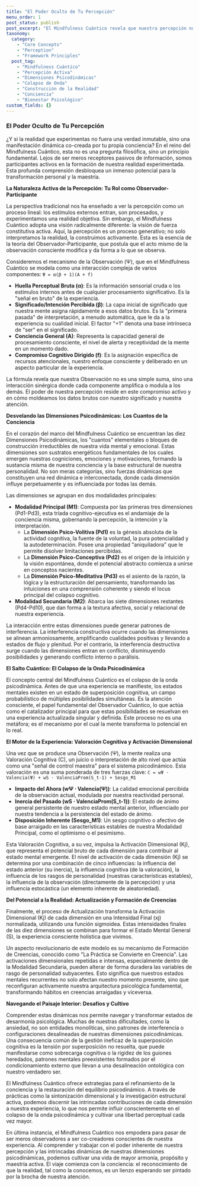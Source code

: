 ```yaml
---
title: "El Poder Oculto de Tu Percepción"
menu_order: 1
post_status: publish
post_excerpt: "El Mindfulness Cuántico revela que nuestra percepción no es pasiva, sino una fuerza activa que moldea la realidad. Al comprender las dimensiones psicodinámicas y cómo nuestra atención consciente colapsa las posibilidades en experiencias concretas, podemos transformar nuestra realidad interna y externa."
taxonomy:
  category:
    - "Core Concepts"
    - "Perception"
    - "Framework Principles"
  post_tag:
    - "Mindfulness Cuántico"
    - "Percepción Activa"
    - "Dimensiones Psicodinámicas"
    - "Colapso de Onda"
    - "Construcción de la Realidad"
    - "Conciencia"
    - "Bienestar Psicológico"
custom_fields: {}
---
```


### El Poder Oculto de Tu Percepción

¿Y si la realidad que experimentas no fuera una verdad inmutable, sino una manifestación dinámica co-creada por tu propia conciencia? En el reino del Mindfulness Cuántico, esta no es una pregunta filosófica, sino un principio fundamental. Lejos de ser meros receptores pasivos de información, somos participantes activos en la formación de nuestra realidad experimentada. Esta profunda comprensión desbloquea un inmenso potencial para la transformación personal y la maestría.

**La Naturaleza Activa de la Percepción: Tu Rol como Observador-Participante**

La perspectiva tradicional nos ha enseñado a ver la percepción como un proceso lineal: los estímulos externos entran, son procesados, y experimentamos una realidad objetiva. Sin embargo, el Mindfulness Cuántico adopta una visión radicalmente diferente: la visión de fuerza constitutiva activa. Aquí, la percepción es un proceso generativo; no solo interpretamos la realidad, la construimos activamente. Esta es la esencia de la teoría del Observador-Participante, que postula que el acto mismo de la observación consciente modifica y da forma a lo que se observa.

Consideremos el mecanismo de la Observación (Ψ), que en el Mindfulness Cuántico se modela como una interacción compleja de varios componentes:
`Ψ = α(β + 1)(A + f)`

*   **Huella Perceptual Bruta (α)**: Es la información sensorial cruda o los estímulos internos antes de cualquier procesamiento significativo. Es la "señal en bruto" de la experiencia.
*   **Significado/Intención Percibida (β)**: La capa inicial de significado que nuestra mente asigna rápidamente a esos datos brutos. Es la "primera pasada" de interpretación, a menudo automática, que le da a la experiencia su cualidad inicial. El factor "+1" denota una base intrínseca de "ser" en el significado.
*   **Conciencia General (A)**: Representa la capacidad general de procesamiento consciente, el nivel de alerta y receptividad de la mente en un momento dado.
*   **Compromiso Cognitivo Dirigido (f)**: Es la asignación específica de recursos atencionales, nuestro enfoque consciente y deliberado en un aspecto particular de la experiencia.

La fórmula revela que nuestra Observación no es una simple suma, sino una interacción sinérgica donde cada componente amplifica o modula a los demás. El poder de nuestra percepción reside en este compromiso activo y en cómo moldeamos los datos brutos con nuestro significado y nuestra atención.

**Desvelando las Dimensiones Psicodinámicas: Los Cuantos de la Conciencia**

En el corazón del marco del Mindfulness Cuántico se encuentran las diez Dimensiones Psicodinámicas, los "cuantos" elementales o bloques de construcción irreductibles de nuestra vida mental y emocional. Estas dimensiones son sustratos energéticos fundamentales de los cuales emergen nuestras cogniciones, emociones y motivaciones, formando la sustancia misma de nuestra conciencia y la base estructural de nuestra personalidad. No son meras categorías, sino fuerzas dinámicas que constituyen una red dinámica e interconectada, donde cada dimensión influye perpetuamente y es influenciada por todas las demás.

Las dimensiones se agrupan en dos modalidades principales:
*   **Modalidad Principal (M1)**: Compuesta por las primeras tres dimensiones (Pd1-Pd3), esta tríada cognitivo-ejecutiva es el andamiaje de la conciencia misma, gobernando la percepción, la intención y la interpretación.
    *   La **Dimensión Psico-Volitiva (Pd1)** es la génesis absoluta de la actividad cognitiva, la fuente de la voluntad, la pura potencialidad y la autodeterminación. Posee una propiedad "aniquiladora" que le permite disolver limitaciones percibidas.
    *   La **Dimensión Psico-Conceptiva (Pd2)** es el origen de la intuición y la visión espontánea, donde el potencial abstracto comienza a unirse en conceptos nacientes.
    *   La **Dimensión Psico-Meditativa (Pd3)** es el asiento de la razón, la lógica y la estructuración del pensamiento, transformando las intuiciones en una comprensión coherente y siendo el locus principal del colapso cognitivo.
*   **Modalidad Secundaria (M2)**: Abarca las siete dimensiones restantes (Pd4-Pd10), que dan forma a la textura afectiva, social y relacional de nuestra experiencia.

La interacción entre estas dimensiones puede generar patrones de interferencia. La interferencia constructiva ocurre cuando las dimensiones se alinean armoniosamente, amplificando cualidades positivas y llevando a estados de flujo y plenitud. Por el contrario, la interferencia destructiva surge cuando las dimensiones entran en conflicto, disminuyendo posibilidades y generando conflicto interno o parálisis.

**El Salto Cuántico: El Colapso de la Onda Psicodinámica**

El concepto central del Mindfulness Cuántico es el colapso de la onda psicodinámica. Antes de que una experiencia se manifieste, los estados mentales existen en un estado de superposición cognitiva, un campo probabilístico de múltiples posibilidades simultáneas. Es la atención consciente, el papel fundamental del Observador Cuántico, lo que actúa como el catalizador principal para que estas posibilidades se resuelvan en una experiencia actualizada singular y definida. Este proceso no es una metáfora; es el mecanismo por el cual la mente transforma lo potencial en lo real.

**El Motor de la Experiencia: Valoración Cognitiva y Activación Dimensional**

Una vez que se produce una Observación (Ψ), la mente realiza una Valoración Cognitiva (C), un juicio o interpretación de alto nivel que actúa como una "señal de control maestra" para el sistema psicodinámico. Esta valoración es una suma ponderada de tres fuerzas clave:
`C = wΨ ⋅ Valencia(Ψ) + wS ⋅ ValenciaProm(S_t-1) + Sesgo_M1`

*   **Impacto del Ahora (wΨ ⋅ Valencia(Ψ))**: La calidad emocional percibida de la observación actual, modulada por nuestra reactividad personal.
*   **Inercia del Pasado (wS ⋅ ValenciaProm(S_t-1))**: El estado de ánimo general persistente de nuestro estado mental anterior, influenciado por nuestra tendencia a la persistencia del estado de ánimo.
*   **Disposición Inherente (Sesgo_M1)**: Un sesgo cognitivo o afectivo de base arraigado en las características estables de nuestra Modalidad Principal, como el optimismo o el pesimismo.

Esta Valoración Cognitiva, a su vez, impulsa la Activación Dimensional (Kj), que representa el potencial bruto de cada dimensión para contribuir al estado mental emergente. El nivel de activación de cada dimensión (Kj) se determina por una combinación de cinco influencias: la influencia del estado anterior (su inercia), la influencia cognitiva (de la valoración), la influencia de los rasgos de personalidad (nuestras características estables), la influencia de la observación (directamente de la percepción) y una influencia estocástica (un elemento inherente de aleatoriedad).

**Del Potencial a la Realidad: Actualización y Formación de Creencias**

Finalmente, el proceso de Actualización transforma la Activación Dimensional (Kj) de cada dimensión en una Intensidad Final (xj) normalizada, utilizando una función sigmoidea. Estas intensidades finales de las diez dimensiones se combinan para formar el Estado Mental General (S), la experiencia consciente holística que vivimos.

Un aspecto revolucionario de este modelo es su mecanismo de Formación de Creencias, conocido como "La Práctica se Convierte en Creencia". Las activaciones dimensionales repetidas e intensas, especialmente dentro de la Modalidad Secundaria, pueden alterar de forma duradera las variables de rasgo de personalidad subyacentes. Esto significa que nuestros estados mentales recurrentes no solo afectan nuestro momento presente, sino que reconfiguran activamente nuestra arquitectura psicológica fundamental, transformando hábitos en creencias arraigadas y viceversa.

**Navegando el Paisaje Interior: Desafíos y Cultivo**

Comprender estas dinámicas nos permite navegar y transformar estados de desarmonía psicológica. Muchas de nuestras dificultades, como la ansiedad, no son entidades monolíticas, sino patrones de interferencia o configuraciones desalineadas de nuestras dimensiones psicodinámicas. Una consecuencia común de la gestión ineficaz de la superposición cognitiva es la tensión por superposición no resuelta, que puede manifestarse como sobrecarga cognitiva o la rigidez de los guiones heredados, patrones mentales preexistentes formados por el condicionamiento externo que llevan a una desalineación ontológica con nuestro verdadero ser.

El Mindfulness Cuántico ofrece estrategias para el refinamiento de la conciencia y la restauración del equilibrio psicodinámico. A través de prácticas como la sintonización dimensional y la investigación estructural activa, podemos discernir las intrincadas contribuciones de cada dimensión a nuestra experiencia, lo que nos permite influir conscientemente en el colapso de la onda psicodinámica y cultivar una libertad perceptual cada vez mayor.

En última instancia, el Mindfulness Cuántico nos empodera para pasar de ser meros observadores a ser co-creadores conscientes de nuestra experiencia. Al comprender y trabajar con el poder inherente de nuestra percepción y las intrincadas dinámicas de nuestras dimensiones psicodinámicas, podemos cultivar una vida de mayor armonía, propósito y maestría activa. El viaje comienza con la conciencia: el reconocimiento de que la realidad, tal como la conocemos, es un lienzo esperando ser pintado por la brocha de nuestra atención.